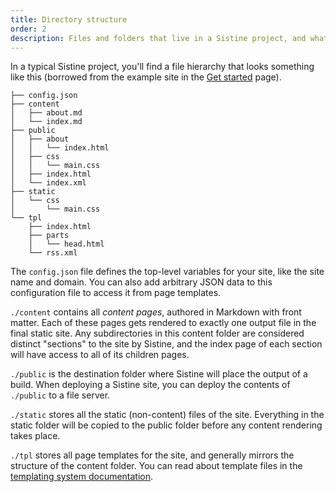 ```yaml
---
title: Directory structure
order: 2
description: Files and folders that live in a Sistine project, and what they all do
---
```


In a typical Sistine project, you'll find a file hierarchy that looks something like this (borrowed from the example site in the [Get started](/start/) page).

```
├── config.json
├── content
│   ├── about.md
│   └── index.md
├── public
│   ├── about
│   │   └── index.html
│   ├── css
│   │   └── main.css
│   ├── index.html
│   └── index.xml
├── static
│   └── css
│       └── main.css
└── tpl
    ├── index.html
    ├── parts
    │   └── head.html
    └── rss.xml
```

The `config.json` file defines the top-level variables for your site, like the site name and domain. You can also add arbitrary JSON data to this configuration file to access it from page templates.

`./content` contains all _content pages_, authored in Markdown with front matter. Each of these pages gets rendered to exactly one output file in the final static site. Any subdirectories in this content folder are considered distinct "sections" to the site by Sistine, and the index page of each section will have access to all of its children pages.

`./public` is the destination folder where Sistine will place the output of a build. When deploying a Sistine site, you can deploy the contents of `./public` to a file server.

`./static` stores all the static (non-content) files of the site. Everything in the static folder will be copied to the public folder before any content rendering takes place.

`./tpl` stores all page templates for the site, and generally mirrors the structure of the content folder. You can read about template files in the [templating system documentation](/docs/tpl/).

